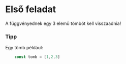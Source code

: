 # Első feladat

A függvényednek egy 3 elemű tömböt kell visszaadnia!

### Tipp
Egy tömb például:
```javascript
    const tomb = [1,2,3]
```
